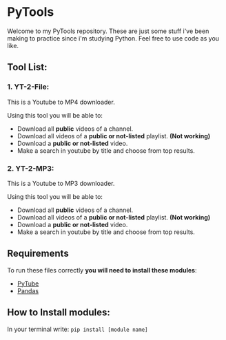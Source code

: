 # PyTools

Welcome to my PyTools repository.
These are just some stuff i've been making to practice since i'm studying Python.
Feel free to use code as you like.

## Tool List:

### 1. **YT-2-File**:
This is a Youtube to MP4 downloader.

Using this tool you will be able to:
- Download all **public** videos of a channel.
- Download all videos of a **public or not-listed** playlist. **(Not working)**
- Download a **public or not-listed** video.
- Make a search in youtube by title and choose from top results.

### 2. **YT-2-MP3**:
This is a Youtube to MP3 downloader.

Using this tool you will be able to:
- Download all **public** videos of a channel.
- Download all videos of a **public or not-listed** playlist. **(Not working)**
- Download a **public or not-listed** video.
- Make a search in youtube by title and choose from top results.

## Requirements

To run these files correctly **you will need to install these modules**:

- [PyTube](https://github.com/pytube/pytube)
- [Pandas](https://github.com/pandas-dev/pandas)

## How to Install modules:

In your terminal write:
``pip install [module name]``
